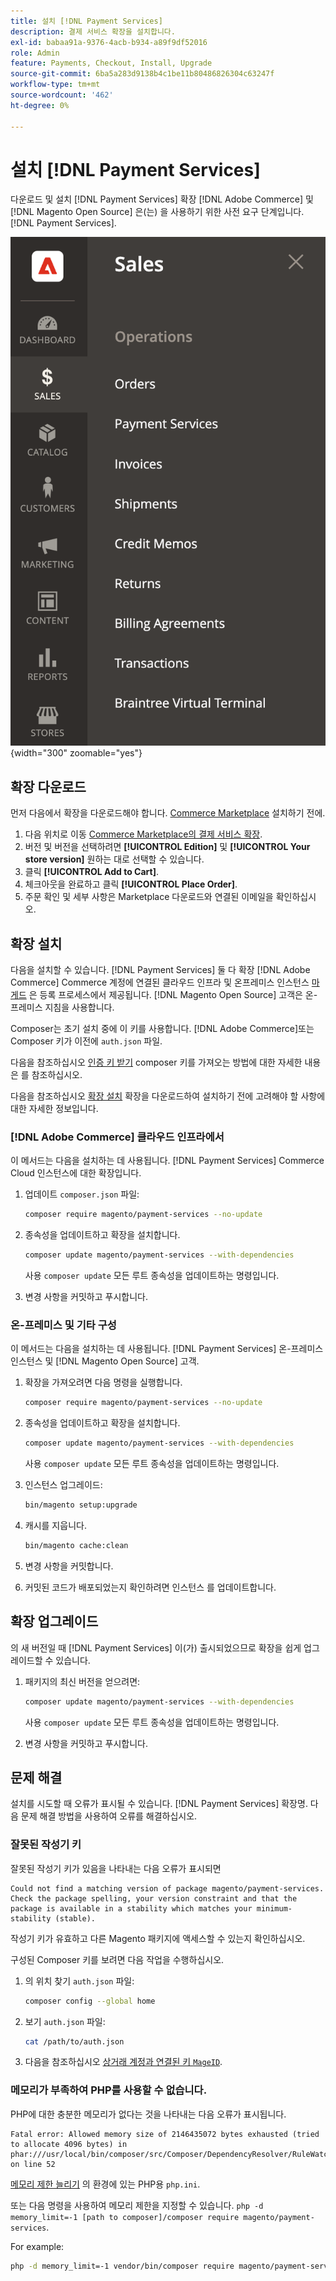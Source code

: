 ```yaml
---
title: 설치 [!DNL Payment Services]
description: 결제 서비스 확장을 설치합니다.
exl-id: babaa91a-9376-4acb-b934-a89f9df52016
role: Admin
feature: Payments, Checkout, Install, Upgrade
source-git-commit: 6ba5a283d9138b4c1be11b80486826304c63247f
workflow-type: tm+mt
source-wordcount: '462'
ht-degree: 0%

---
```


# 설치 [!DNL Payment Services]

다운로드 및 설치 [!DNL Payment Services] 확장 [!DNL Adobe Commerce] 및 [!DNL Magento Open Source] 은(는) 을 사용하기 위한 사전 요구 단계입니다. [!DNL Payment Services].

![[!DNL Payment Services] 확장 관리자 보기](assets/admin-view.png){width="300" zoomable="yes"}

## 확장 다운로드

먼저 다음에서 확장을 다운로드해야 합니다. [Commerce Marketplace](https://experienceleague.adobe.com/docs/commerce-admin/start/resources/commerce-marketplace.html) 설치하기 전에.

1. 다음 위치로 이동 [Commerce Marketplace의 결제 서비스 확장](https://commercemarketplace.adobe.com/magento-payment-services.html).
1. 버전 및 버전을 선택하려면 **[!UICONTROL Edition]** 및 **[!UICONTROL Your store version]** 원하는 대로 선택할 수 있습니다.
1. 클릭 **[!UICONTROL Add to Cart]**.
1. 체크아웃을 완료하고 클릭 **[!UICONTROL Place Order]**.
1. 주문 확인 및 세부 사항은 Marketplace 다운로드와 연결된 이메일을 확인하십시오.

## 확장 설치

다음을 설치할 수 있습니다. [!DNL Payment Services] 둘 다 확장 [!DNL Adobe Commerce] Commerce 계정에 연결된 클라우드 인프라 및 온프레미스 인스턴스 [마게드](https://devdocs.magento.com/marketplace/sellers/profile-personal.html#field-descriptions) 은 등록 프로세스에서 제공됩니다. [!DNL Magento Open Source] 고객은 온-프레미스 지침을 사용합니다.

Composer는 초기 설치 중에 이 키를 사용합니다. [!DNL Adobe Commerce]또는 Composer 키가 이전에 `auth.json` 파일.

다음을 참조하십시오 [인증 키 받기](https://devdocs.magento.com/guides/v2.4/install-gde/prereq/connect-auth.html) composer 키를 가져오는 방법에 대한 자세한 내용은 를 참조하십시오.

다음을 참조하십시오 [확장 설치](https://devdocs.magento.com/guides/v2.4/install-gde/install/cli/extensions.html) 확장을 다운로드하여 설치하기 전에 고려해야 할 사항에 대한 자세한 정보입니다.

### [!DNL Adobe Commerce] 클라우드 인프라에서

이 메서드는 다음을 설치하는 데 사용됩니다. [!DNL Payment Services] Commerce Cloud 인스턴스에 대한 확장입니다.

1. 업데이트 `composer.json` 파일:

   ```bash
   composer require magento/payment-services --no-update
   ```

1. 종속성을 업데이트하고 확장을 설치합니다.

   ```bash
   composer update magento/payment-services --with-dependencies
   ```

   사용 `composer update` 모든 루트 종속성을 업데이트하는 명령입니다.

1. 변경 사항을 커밋하고 푸시합니다.

### 온-프레미스 및 기타 구성

이 메서드는 다음을 설치하는 데 사용됩니다. [!DNL Payment Services] 온-프레미스 인스턴스 및 [!DNL Magento Open Source] 고객.

1. 확장을 가져오려면 다음 명령을 실행합니다.

   ```bash
   composer require magento/payment-services --no-update
   ```

1. 종속성을 업데이트하고 확장을 설치합니다.

   ```bash
   composer update magento/payment-services --with-dependencies
   ```

   사용 `composer update` 모든 루트 종속성을 업데이트하는 명령입니다.

1. 인스턴스 업그레이드:

   ```bash
   bin/magento setup:upgrade
   ```

1. 캐시를 지웁니다.

   ```bash
   bin/magento cache:clean
   ```

1. 변경 사항을 커밋합니다.
1. 커밋된 코드가 배포되었는지 확인하려면 인스턴스 를 업데이트합니다.

## 확장 업그레이드

의 새 버전일 때 [!DNL Payment Services] 이(가) 출시되었으므로 확장을 쉽게 업그레이드할 수 있습니다.

1. 패키지의 최신 버전을 얻으려면:

   ```bash
   composer update magento/payment-services --with-dependencies
   ```

   사용 `composer update` 모든 루트 종속성을 업데이트하는 명령입니다.

1. 변경 사항을 커밋하고 푸시합니다.

## 문제 해결

설치를 시도할 때 오류가 표시될 수 있습니다. [!DNL Payment Services] 확장명. 다음 문제 해결 방법을 사용하여 오류를 해결하십시오.

### 잘못된 작성기 키

잘못된 작성기 키가 있음을 나타내는 다음 오류가 표시되면

```terminal
Could not find a matching version of package magento/payment-services. Check the package spelling, your version constraint and that the package is available in a stability which matches your minimum-stability (stable).
```

작성기 키가 유효하고 다른 Magento 패키지에 액세스할 수 있는지 확인하십시오.

구성된 Composer 키를 보려면 다음 작업을 수행하십시오.

1. 의 위치 찾기 `auth.json` 파일:

   ```bash
   composer config --global home
   ```

1. 보기 `auth.json` 파일:

   ```bash
   cat /path/to/auth.json
   ```

1. 다음을 참조하십시오 [상거래 계정과 연결된 키 `MageID`](https://devdocs.magento.com/guides/v2.4/install-gde/prereq/connect-auth.html).

### 메모리가 부족하여 PHP를 사용할 수 없습니다.

PHP에 대한 충분한 메모리가 없다는 것을 나타내는 다음 오류가 표시됩니다.

```terminal
Fatal error: Allowed memory size of 2146435072 bytes exhausted (tried to allocate 4096 bytes) in phar:///usr/local/bin/composer/src/Composer/DependencyResolver/RuleWatchGraph.php on line 52
```

[메모리 제한 늘리기](https://devdocs.magento.com/cloud/project/magento-app-php-ini.html#increase-php-memory-limit) 의 환경에 있는 PHP용 `php.ini`.

또는 다음 명령을 사용하여 메모리 제한을 지정할 수 있습니다. `php -d memory_limit=-1 [path to composer]/composer require magento/payment-services`.

For example:

```bash
php -d memory_limit=-1 vendor/bin/composer require magento/payment-services
```
